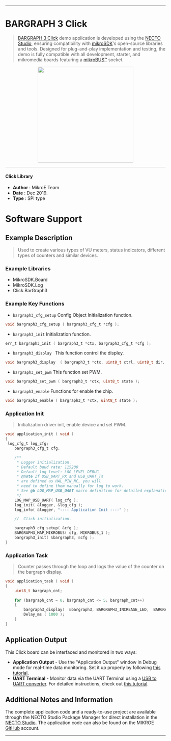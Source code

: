 
---
# BARGRAPH 3 Click

> [BARGRAPH 3 Click](https://www.mikroe.com/?pid_product=MIKROE-3264) demo application is developed using
the [NECTO Studio](https://www.mikroe.com/necto), ensuring compatibility with [mikroSDK](https://www.mikroe.com/mikrosdk)'s
open-source libraries and tools. Designed for plug-and-play implementation and testing, the demo is fully compatible with
all development, starter, and mikromedia boards featuring a [mikroBUS&trade;](https://www.mikroe.com/mikrobus) socket.

<p align="center">
  <img src="https://www.mikroe.com/?pid_product=MIKROE-3264&image=1" height=300px>
</p>

---

#### Click Library

- **Author**        : MikroE Team
- **Date**          : Dec 2019.
- **Type**          : SPI type

# Software Support

## Example Description

> Used to create various types of VU meters, status indicators, different types of counters and similar devices.

### Example Libraries

- MikroSDK.Board
- MikroSDK.Log
- Click.BarGraph3

### Example Key Functions

- `bargraph3_cfg_setup` Config Object Initialization function. 
```c
void bargraph3_cfg_setup ( bargraph3_cfg_t *cfg );
``` 
 
- `bargraph3_init` Initialization function. 
```c
err_t bargraph3_init ( bargraph3_t *ctx, bargraph3_cfg_t *cfg );
```

- `bargraph3_display ` This function control the displey. 
```c
void bargraph3_display  ( bargraph3_t *ctx, uint8_t ctrl, uint8_t dir, uint8_t counter );
```
 
- `bargraph3_set_pwm` This function set PWM. 
```c
void bargraph3_set_pwm ( bargraph3_t *ctx, uint8_t state );
```

- `bargraph3_enable` Functions for enable the chip. 
```c
void bargraph3_enable ( bargraph3_t *ctx, uint8_t state );
```

### Application Init

> Initialization driver init, enable device and set PWM.

```c
void application_init ( void )
{
 log_cfg_t log_cfg;
    bargraph3_cfg_t cfg;

    /** 
     * Logger initialization.
     * Default baud rate: 115200
     * Default log level: LOG_LEVEL_DEBUG
     * @note If USB_UART_RX and USB_UART_TX 
     * are defined as HAL_PIN_NC, you will 
     * need to define them manually for log to work. 
     * See @b LOG_MAP_USB_UART macro definition for detailed explanation.
     */
    LOG_MAP_USB_UART( log_cfg );
    log_init( &logger, &log_cfg );
    log_info( &logger, "---- Application Init ----" );

    //  Click initialization.

    bargraph3_cfg_setup( &cfg );
    BARGRAPH3_MAP_MIKROBUS( cfg, MIKROBUS_1 );
    bargraph3_init( &bargraph3, &cfg );
}
```

### Application Task

> Counter passes through the loop and logs the value of the counter on the bargraph display.

```c
void application_task ( void )
{
    uint8_t bargraph_cnt;
    
    for (bargraph_cnt = 0; bargraph_cnt <= 5; bargraph_cnt++)
    {
        bargraph3_display(  &bargraph3, BARGRAPH3_INCREASE_LED,  BARGRAPH3_DIRECTION_BOTTOM_TO_TOP, bargraph_cnt);
        Delay_ms ( 1000 );
    }
}
```

## Application Output

This Click board can be interfaced and monitored in two ways:
- **Application Output** - Use the "Application Output" window in Debug mode for real-time data monitoring.
Set it up properly by following [this tutorial](https://www.youtube.com/watch?v=ta5yyk1Woy4).
- **UART Terminal** - Monitor data via the UART Terminal using
a [USB to UART converter](https://www.mikroe.com/click/interface/usb?interface*=uart,uart). For detailed instructions,
check out [this tutorial](https://help.mikroe.com/necto/v2/Getting%20Started/Tools/UARTTerminalTool).

## Additional Notes and Information

The complete application code and a ready-to-use project are available through the NECTO Studio Package Manager for 
direct installation in the [NECTO Studio](https://www.mikroe.com/necto). The application code can also be found on
the MIKROE [GitHub](https://github.com/MikroElektronika/mikrosdk_click_v2) account.

---
